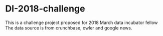 # DI-2018-challenge
This is a challenge project proposed for 2018 March data incubator fellow
The data source is from crunchbase, owler and google news. 
